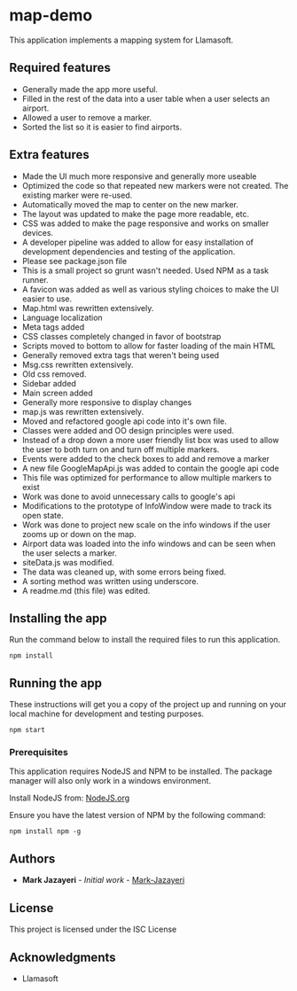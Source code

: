 # map-demo

This application implements a mapping system for Llamasoft. 

## Required features
* Generally made the app more useful.
* Filled in the rest of the data into a user table when a user selects an airport.
* Allowed a user to remove a marker.
* Sorted the list so it is easier to find airports.

## Extra features
* Made the UI much more responsive and generally more useable
* Optimized the code so that repeated new markers were not created. The existing marker were re-used.
* Automatically moved the map to center on the new marker.
* The layout was updated to make the page more readable, etc. 
* CSS was added to make the page responsive and works on smaller devices.
* A developer pipeline was added to allow for easy installation of development dependencies and testing of the application.
 * Please see package.json file
 * This is a small project so grunt wasn't needed. Used NPM as a task runner.
* A favicon was added as well as various styling choices to make the UI easier to use.
* Map.html was rewritten extensively. 
 * Language localization
 * Meta tags added
 * CSS classes completely changed in favor of bootstrap
 * Scripts moved to bottom to allow for faster loading of the main HTML
 * Generally removed extra tags that weren't being used
* Msg.css rewritten extensively.
 * Old css removed.
 * Sidebar added
 * Main screen added
 * Generally more responsive to display changes
* map.js was rewritten extensively.
 * Moved and refactored google api code into it's own file.
 * Classes were added and OO design principles were used.
 * Instead of a drop down a more user friendly list box was used to allow the user to both turn on and turn off multiple markers.
 * Events were added to the check boxes to add and remove a marker
* A new file GoogleMapApi.js was added to contain the google api code
 * This file was optimized for performance to allow multiple markers to exist
 * Work was done to avoid unnecessary calls to google's api
 * Modifications to the prototype of InfoWindow were made to track its open state.
 * Work was done to project new scale on the info windows if the user zooms up or down on the map.
 * Airport data was loaded into the info windows and can be seen when the user selects a marker.
* siteData.js was modified.
 * The data was cleaned up, with some errors being fixed.
 * A sorting method was written using underscore.
* A readme.md (this file) was edited.

## Installing the app

Run the command below to install the required files to run this application. 

```
npm install
```

## Running the app

These instructions will get you a copy of the project up and running on your local machine for development and testing purposes. 

```
npm start
```

### Prerequisites

This application requires NodeJS and NPM to be installed. 
The package manager will also only work in a windows environment.

Install NodeJS from: [NodeJS.org](https://nodejs.org/en)

Ensure you have the latest version of NPM by the following command:
```
npm install npm -g
```

## Authors

* **Mark Jazayeri** - *Initial work* - [Mark-Jazayeri](https://github.com/Mark-Jazayeri)

## License

This project is licensed under the ISC License

## Acknowledgments

* Llamasoft

